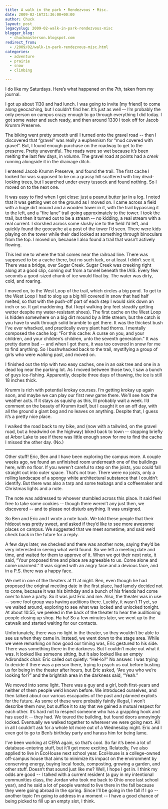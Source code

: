 ```yaml
---
title: A walk in the park • Rendezvous • Misc.
date: 2009-02-16T21:36:00+00:00
author: Chuck
layout: post
legacyslug: 2009-02-walk-in-park-rendezvous-misc
blogger_blog:
  - chuckmasterson.blogspot.com
redirect_from:
  - /2009/02/walk-in-park-rendezvous-misc.html
categories:
  - adventure
  - prairie
  - snow
  - climbing

---
```

I do like my Saturdays. Here’s what happened on the 7th, taken from my journal.  

I got up about 1130 and had lunch. I was going to invite [my friend] to come
along geocaching, but I couldn’t find her. It’s just as well -- I’m probably
the only person on campus crazy enough to go through everything I did today. I
got some water and such ready, and then around 1330 I took off for Jacob Krumm
Preserve.  

The biking went pretty smooth until I turned onto the gravel road -- then I
discovered that “gravel” was really a euphemism for “mud covered with gravel”.
But, I found enough purchase on the roadway to get to the preserve. Pretty
uneventful. The roads were so wet because it’s been melting the last few days,
in _volume_. The gravel road at points had a _creek_ running alongside it in
the drainage ditch.  

I entered Jacob Krumm Preserve, and found the trail. The first cache I looked
for was supposed to be on a grassy hill scattered with tiny dead-looking trees,
but I searched under every tussock and found nothing. So I moved on to the next
one.  

It was easy to find when I got close: just a peanut butter jar in a log. I
noted that it was getting wet on the ground as I moved on. I came across a
field with a huge dirt mound and a wooden tower in it, with the trail bypassing
it to the left, and a “fire lane” trail going approximately to the tower. I
took the trail, but then it turned out to be a stream -- no kidding, a real
stream with a real current. I slorshed across some slushy ice to the field I’d
left, and quickly found the geocache at a post of the tower I’d seen. There
were kids playing on the tower while their dad looked at something through
binoculars from the top. I moved on, because I also found a trail that wasn’t
actively flowing.  

This led me to where the trail comes near the railroad line. There was supposed
to be a cache there, but no such luck, or at least I didn’t see it. There was a
bridge, over Sugar Creek. Sugar Creek was creeking right along at a good clip,
coming out from a tunnel beneath the IAIS. Every few seconds a good-sized chunk
of ice would float by. The water was dirty, cold, and roaring.  

I moved on, to the West Loop of the trail, which circles a big pond. To get to
the West Loop I had to slog up a big hill covered in snow that had half melted,
so that with the push-off part of each step I would sink down an inch or so. It
got maddening. But I kept walking (my feet steadily getting wetter despite my
water-resistant shoes). The first cache on the West Loop is hidden somewhere on
a big dirt mound by a little stream, but the catch is you have to walk through
solid bramble to get there. It was the thickest bush I’ve ever whacked, and
practically every plant had thorns. I mentally composed the cache log: “For
this cache: A curse on you, and your children, and your children’s children,
unto the seventh generation.” It was pretty damn bad -- and when I got there,
it was too covered in snow for me to find anything. So I bushwhacked back to
the trail, mystifying a group of girls who were walking past, and moved on.  

I finished out the trip with two easy caches, one in an oak tree and one in a
dead log near the parking lot. As I moved between those two, I saw a bunch of
guys ice-fishing. Apparently, despite three days of thawing, the ice is still
18 inches thick.  

Krumm is rich with potential krokay courses. I’m getting krokay up again soon,
and maybe we can play our first new game there. We’ll see how the weather acts.
If it stays as squishy as this, Ill probably wait a week. I’d comment on the
beauty of Krumm itself, but I caught it on an off day, with all the ground a
giant bog and no leaves on anything. Despite that, I guess it’s a pretty nice
place.  

I walked the road back to my bike, and (now with a tailwind, on the gravel
road, but a headwind on the highway) biked back to town -- stopping briefly at
Arbor Lake to see if there was little enough snow for me to find the cache I
missed the other day. (No.)

* * *

Other stuff!  Eric, Ben and I have been exploring the campus more. A couple
weeks ago, we found an unfinished room underneath one of the buildings here,
with no floor. If you weren’t careful to step on the joists, you could fall
straight out into outer space. That’s not true. There were no joists, only a
rolling landscape of a spongy white architectural substance that I couldn’t
identify. But there was also a tarp and some teabags and a coffeemaker and
Christmas lights and a note.  

The note was addressed to whoever stumbled across this place. It said feel free
to take some cookies -- though there weren’t any just then, we discovered --
and to please not disturb anything. It was unsigned.  

So Ben and Eric and I wrote a note back. We told these people that their
hideout was pretty sweet, and asked if they’d like to see more awesome places
on campus. We suggested that we meet sometime, and said we’d check back in the
future for a reply.  

A few days later, we checked and there was another note, saying they’d be very
interested in seeing what we’d found. So we left a meeting date and time, and
waited for them to approve of it. When we got their next note, it said, “Your
proposed time and place are agreeable to us. Come alone and come unarmed.” It
was signed with an angry face and a devious face, and in a P.S. there was a
happy face.  

We met in one of the theaters at 11 at night. Ben, even though he had proposed
the original meeting date in the first place, had lamely decided not to come,
because it was his birthday and a bunch of his friends had come over to have a
party. So it was just Eric and me. Also, the theater was in use -- some fool
group was having auditions there. Luckily, it wasn’t 11 yet, so we waited
around, exploring to see what was locked and unlocked tonight. At about 10:55,
we peeked in the back of the theater to hear the auditioning people closing up
shop. Ha ha! So a few minutes later, we went up to the catwalk and started
waiting for our contacts.  

Unfortunately, there was no light in the theater, so they wouldn’t be able to
see us when they came in. Instead, we went down to the stage area. While we
were remarking on how good our timing was, Eric gestured to his side. There was
something there in the darkness. But I couldn’t make out what it was. It looked
like someone sitting, but it also looked like an empty Adirondack chair. Eric
called out quietly: “Hel-lo?” No answer. I was trying to decide if there was a
person there, trying to psych us out before busting us for being in the theater
after hours, but Eric asked, “Are you who we’re looking for?” and the brightish
area in the darkness said, “Yeah.”  

We moved into some light. There was a guy and a girl, both first-years and
neither of them people we’d known before. We introduced ourselves, and then
talked about our various escapades of the past and planned exploits for the
future. As some of these were probably faintly illegal, I won’t describe them
now, but suffice it to say that we gained a mutual respect for each other. It’s
hard not to respect someone who has a grappling hook and has used it -- they
had. We toured the building, but found doors annoyingly locked. Eventually we
walked together to wherever we were going next. All in all I couldn’t ask for a
whole lot more out of a Wednesday night. Eric and I even got to go to Ben’s
birthday party and harass him for being lame.  

I’ve been working at CERA again, so that’s cool. So far it’s been a lot of
database-entering stuff, but it’ll get more exciting. Relatedly, I’ve also
applied to live in EcoHouse next school year. EcoHouse is a college-owned
off-campus house that aims to minimize its impact on the environment by
conserving energy, buying local foods, composting, growing a garden, and other
stuff. Doesn’t that sound just like me? Well, I hope I get in. I think my odds
are good -- I talked with a current resident (a guy in my intentional
communities class, the Jordan who took me back to Ohio once last school year),
and he said a lot of people wanted to live there in the fall because they were
going abroad in the spring. Since I’ll be going in the fall if I go -- another
topic I’m going to address in a moment -- I have a good chance of being picked
to fill up an empty slot, I think.  

